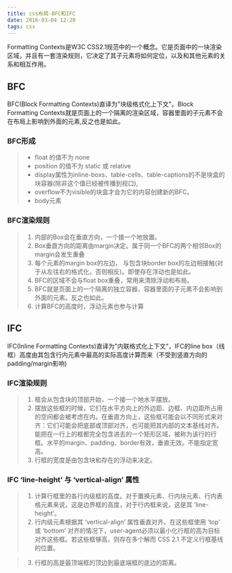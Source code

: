 ```yaml
---
title: css布局-BFC和IFC
date: 2016-03-04 12:29
tags: css
---
```


Formatting Contexts是W3C CSS2.1规范中的一个概念。它是页面中的一块渲染区域，并且有一套渲染规则，它决定了其子元素将如何定位，以及和其他元素的关系和相互作用。
## BFC
BFC(Block Formatting Contexts)直译为"块级格式化上下文"。Block Formatting Contexts就是页面上的一个隔离的渲染区域，容器里面的子元素不会在布局上影响到外面的元素,反之也是如此。
### BFC形成

> * float 的值不为 none
> * position 的值不为 static 或 relative
> * display属性为inline-boxs、table-cells、table-captions的不是块盒的块容器(除非这个值已经被传播到视口),
> * overflow不为visible的块盒才会为它的内容创建新的BFC。
> * body元素

### BFC渲染规则

> 1. 内部的Box会在垂直方向，一个接一个地放置。
> 2. Box垂直方向的距离由margin决定。属于同一个BFC的两个相邻Box的margin会发生重叠
> 3. 每个元素的margin box的左边， 与包含块border box的左边相接触(对于从左往右的格式化，否则相反)。即使存在浮动也是如此。
> 4. BFC的区域不会与float box重叠，常用来清除浮动和布局。
> 5. BFC就是页面上的一个隔离的独立容器，容器里面的子元素不会影响到外面的元素。反之也如此。
> 6. 计算BFC的高度时，浮动元素也参与计算

## IFC
IFC(Inline Formatting Contexts)直译为"内联格式化上下文"，IFC的line box（线框）高度由其包含行内元素中最高的实际高度计算而来（不受到竖直方向的padding/margin影响)
### IFC渲染规则

> 1. 框会从包含块的顶部开始，一个接一个地水平摆放。
> 2. 摆放这些框的时候，它们在水平方向上的外边距、边框、内边距所占用的空间都会被考虑在内。在垂直方向上，这些框可能会以不同形式来对齐：它们可能会把底部或顶部对齐，也可能把其内部的文本基线对齐。能把在一行上的框都完全包含进去的一个矩形区域，被称为该行的行框。水平的margin、padding、border有效，垂直无效。不能指定宽高。
> 3. 行框的宽度是由包含块和存在的浮动来决定。

### IFC  ‘line-height’ 与 ‘vertical-align’ 属性

> 1. 计算行框里的各行内级框的高度。对于置换元素、行内块元素、行内表格元素来说，这是边界框的高度，对于行内框来说，这是其 ‘line-height’。
> 2. 行内级元素根据其 ‘vertical-align’ 属性垂直对齐。在这些框使用 ‘top’ 或 ‘bottom’ 对齐的情况下，user-agent必须以最小化行框的高为目标对齐这些框。若这些框够高，则存在多个解而 CSS 2.1 不定义行框基线的位置。

> 3. 行框的高是最顶端框的顶边到最底端框的底边的距离。